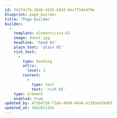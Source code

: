 ```yaml
---
id: f42f3c7b-2848-4155-b93d-8ecf754e4f9e
blueprint: page_builder
title: 'Page builder'
builder:
  -
    template: elements/cta-01
    image: donut.jpg
    headline: 'head 01'
    plain_text: 'plain 01'
    rich_text:
      -
        type: heading
        attrs:
          level: 3
        content:
          -
            type: text
            text: 'rich 02'
    type: element
    enabled: true
updated_by: 473b8f38-716a-4498-94a6-41393a63bd6f
updated_at: 1662651343
---
```

